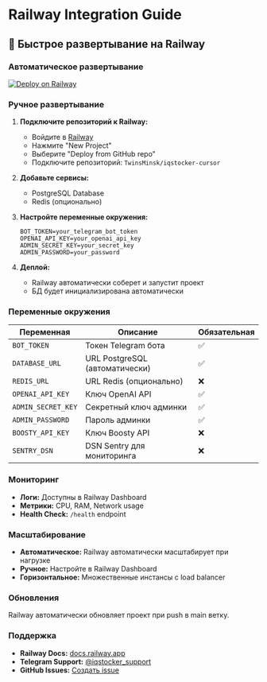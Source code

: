 # Railway Integration Guide

## 🚀 Быстрое развертывание на Railway

### Автоматическое развертывание

[![Deploy on Railway](https://railway.app/button.svg)](https://railway.app/template/iqstocker-bot)

### Ручное развертывание

1. **Подключите репозиторий к Railway:**
   - Войдите в [Railway](https://railway.app)
   - Нажмите "New Project"
   - Выберите "Deploy from GitHub repo"
   - Подключите репозиторий: `TwinsMinsk/iqstocker-cursor`

2. **Добавьте сервисы:**
   - PostgreSQL Database
   - Redis (опционально)

3. **Настройте переменные окружения:**
   ```env
   BOT_TOKEN=your_telegram_bot_token
   OPENAI_API_KEY=your_openai_api_key
   ADMIN_SECRET_KEY=your_secret_key
   ADMIN_PASSWORD=your_password
   ```

4. **Деплой:**
   - Railway автоматически соберет и запустит проект
   - БД будет инициализирована автоматически

### Переменные окружения

| Переменная | Описание | Обязательная |
|------------|----------|--------------|
| `BOT_TOKEN` | Токен Telegram бота | ✅ |
| `DATABASE_URL` | URL PostgreSQL (автоматически) | ✅ |
| `REDIS_URL` | URL Redis (опционально) | ❌ |
| `OPENAI_API_KEY` | Ключ OpenAI API | ✅ |
| `ADMIN_SECRET_KEY` | Секретный ключ админки | ✅ |
| `ADMIN_PASSWORD` | Пароль админки | ✅ |
| `BOOSTY_API_KEY` | Ключ Boosty API | ❌ |
| `SENTRY_DSN` | DSN Sentry для мониторинга | ❌ |

### Мониторинг

- **Логи:** Доступны в Railway Dashboard
- **Метрики:** CPU, RAM, Network usage
- **Health Check:** `/health` endpoint

### Масштабирование

- **Автоматическое:** Railway автоматически масштабирует при нагрузке
- **Ручное:** Настройте в Railway Dashboard
- **Горизонтальное:** Множественные инстансы с load balancer

### Обновления

Railway автоматически обновляет проект при push в main ветку.

### Поддержка

- **Railway Docs:** [docs.railway.app](https://docs.railway.app)
- **Telegram Support:** [@iqstocker_support](https://t.me/iqstocker_support)
- **GitHub Issues:** [Создать issue](https://github.com/TwinsMinsk/iqstocker-cursor/issues)
